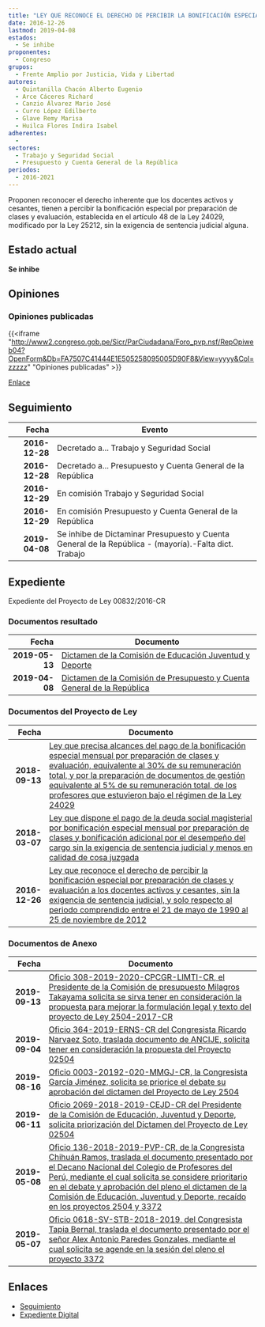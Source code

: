 ```yaml
---
title: "LEY QUE RECONOCE EL DERECHO DE PERCIBIR LA BONIFICACIÓN ESPECIAL POR PREPARACIÓN DE CLASES Y EVALUACIÓN A LOS DOCENTES ACTIVOS Y CESANTES, SIN LA EXIGENCIA DE SENTENCIA JUDICIAL, Y SOLO RESPECTO AL PERÍODO COMPRENDIDO ENTRE EL 21 DE MAYO DE 1990 AL 25 DE NOVIEMBRE DE 2012"
date: 2016-12-26
lastmod: 2019-04-08
estados: 
  - Se inhibe
proponentes: 
  - Congreso
grupos: 
  - Frente Amplio por Justicia, Vida y Libertad
autores: 
  - Quintanilla Chacón Alberto Eugenio
  - Arce Cáceres Richard
  - Canzio Álvarez Mario José
  - Curro López Edilberto
  - Glave Remy Marisa
  - Huilca Flores Indira Isabel
adherentes: 
  - 
sectores: 
  - Trabajo y Seguridad Social
  - Presupuesto y Cuenta General de la República
periodos: 
  - 2016-2021
---
```


Proponen reconocer el derecho inherente que los docentes activos y cesantes, tienen a percibir la bonificación especial por preparación de clases y evaluación, establecida en el artículo 48 de la Ley 24029, modificado por la Ley 25212, sin la exigencia de sentencia judicial alguna.


## Estado actual

**Se inhibe**

## Opiniones

### Opiniones publicadas

{{<iframe "http://www2.congreso.gob.pe/Sicr/ParCiudadana/Foro_pvp.nsf/RepOpiweb04?OpenForm&Db=FA7507C41444E1E505258095005D90F8&View=yyyy&Col=zzzzz" "Opiniones publicadas" >}}

[Enlace](http://www2.congreso.gob.pe/Sicr/ParCiudadana/Foro_pvp.nsf/RepOpiweb04?OpenForm&Db=FA7507C41444E1E505258095005D90F8&View=yyyy&Col=zzzzz)

## Seguimiento

| Fecha | Evento |
|------:|--------|
| **2016-12-28** | Decretado a... Trabajo y Seguridad Social|
| **2016-12-28** | Decretado a... Presupuesto y Cuenta General de la República|
| **2016-12-29** | En comisión Trabajo y Seguridad Social|
| **2016-12-29** | En comisión Presupuesto y Cuenta General de la República|
| **2019-04-08** | Se inhibe de Dictaminar Presupuesto y Cuenta General de la República - (mayoría).-Falta dict. Trabajo|


## Expediente

Expediente del Proyecto de Ley 00832/2016-CR


### Documentos resultado

| Fecha | Documento |
|------:|--------|
| **2019-05-13** | [Dictamen de la Comisión de Educación Juventud y Deporte](http://www.leyes.congreso.gob.pe/Documentos/2016_2021/Dictamenes/Proyectos_de_Ley/02504DC10MAY20190513.pdf) |
| **2019-04-08** | [Dictamen de la Comisión de Presupuesto y Cuenta General de la República](http://www.leyes.congreso.gob.pe/Documentos/2016_2021/Dictamenes/Proyectos_de_Ley/00832DC17MAY20190408.pdf) |

### Documentos del Proyecto de Ley

| Fecha | Documento |
|------:|--------|
| **2018-09-13** | [Ley que precisa alcances del pago de la bonificación especial mensual por preparación de clases y evaluación, equivalente al 30% de su remuneración total, y por la preparación de documentos de gestión equivalente al 5% de su remuneración total, de los profesores que estuvieron bajo el régimen de la Ley 24029](http://www.leyes.congreso.gob.pe/Documentos/2016_2021/Proyectos_de_Ley_y_de_Resoluciones_Legislativas/PL0337220180913.PDF) |
| **2018-03-07** | [Ley que dispone el pago de la deuda social magisterial por bonificación especial mensual por preparación de clases y bonificación adicional por el desempeño del cargo sin la exigencia de sentencia judicial y menos en calidad de cosa juzgada](http://www.leyes.congreso.gob.pe/Documentos/2016_2021/Proyectos_de_Ley_y_de_Resoluciones_Legislativas/PL0250420180307.pdf) |
| **2016-12-26** | [Ley que reconoce el derecho de percibir la bonificación especial por preparación de clases y evaluación a los docentes activos y cesantes, sin la exigencia de sentencia judicial, y solo respecto al periodo comprendido entre el 21 de mayo de 1990 al 25 de noviembre de 2012](http://www.leyes.congreso.gob.pe/Documentos/2016_2021/Proyectos_de_Ley_y_de_Resoluciones_Legislativas/PL0082820161222.pdf) |

### Documentos de Anexo

| Fecha | Documento |
|------:|--------|
| **2019-09-13** | [Oficio 308-2019-2020-CPCGR-LIMTI-CR, el Presidente de la Comisión de presupuesto Milagros Takayama solicita se sirva tener en consideración la propuesta para mejorar la formulación legal y texto del proyecto de Ley 2504-2017-CR](http://www.leyes.congreso.gob.pe/Documentos/2016_2021/Oficios/Comisiones_Ordinarias/OFICIO-308-2019-2020-CPCG-LMTI-CR.pdf) |
| **2019-09-04** | [Oficio 364-2019-ERNS-CR del Congresista Ricardo Narvaez Soto, traslada documento de ANCIJE, solicita tener en consideración la propuesta del Proyecto 02504](http://www.leyes.congreso.gob.pe/Documentos/2016_2021/Oficios/Congresistas/OFICIO-364-2019-ERNS-CR.pdf) |
| **2019-08-16** | [Oficio 0003-20192-020-MMGJ-CR, la Congresista García Jiménez, solicita se priorice el debate su aprobación del dictamen del Proyecto de Ley 2504](http://www.leyes.congreso.gob.pe/Documentos/2016_2021/Oficios/Congresistas/OFICIO-0003-2019-2020-MMGJ-CR.pdf) |
| **2019-06-11** | [Oficio 2069-2018-2019-CEJD-CR del Presidente de la Comisión de Educación, Juventud y Deporte, solicita priorización del Dictamen del Proyecto de Ley 02504](http://www.leyes.congreso.gob.pe/Documentos/2016_2021/Oficios/Comisiones_Ordinarias/OFICIO-2069-2018-2019-CEJD-CR.pdf) |
| **2019-05-08** | [Oficio 136-2018-2019-PVP-CR, de la Congresista Chihuán Ramos, traslada el documento presentado por el Decano Nacional del Colegio de Profesores del Perú, mediante el cual solicita se considere prioritario en el debate y aprobación del pleno el dictamen de la Comisión de Educación, Juventud y Deporte, recaído en los proyectos 2504 y 3372](http://www.leyes.congreso.gob.pe/Documentos/2016_2021/Oficios/Congresistas/OFICIO-136-2018-2019-PVP-CR.pdf) |
| **2019-05-07** | [Oficio 0618-SV-STB-2018-2019, del Congresista Tapia Bernal, traslada el documento presentado por el señor Alex Antonio Paredes Gonzales, mediante el cual solicita se agende en la sesión del pleno el proyecto 3372](http://www.leyes.congreso.gob.pe/Documentos/2016_2021/Oficios/Congresistas/OFICIO-0618-SV-STB-2018-2019.pdf) |

## Enlaces 

- [Seguimiento](http://www2.congreso.gob.pe/Sicr/TraDocEstProc/CLProLey2016.nsf/f7fff46988ca05b1052578e100829cc7/b356c3bc31cc784205258095005c9ad5?OpenDocument)
- [Expediente Digital](http://www2.congreso.gob.pehttp://www2.congreso.gob.pe/Sicr/TraDocEstProc/CLProLey2016.nsf/f7fff46988ca05b1052578e100829cc7/b356c3bc31cc784205258095005c9ad5?OpenDocument&Click=05257FB7005EB655.eb71d0cf91d8294e05256cdf006b5706/$Body/0.1C6C)
